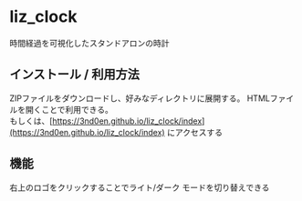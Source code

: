 # liz_clock
時間経過を可視化したスタンドアロンの時計

## インストール / 利用方法
ZIPファイルをダウンロードし、好みなディレクトリに展開する。
HTMLファイルを開くことで利用できる。<br>
もしくは、[https://3nd0en.github.io/liz_clock/index](https://3nd0en.github.io/liz_clock/index) にアクセスする

## 機能
右上のロゴをクリックすることでライト/ダーク モードを切り替えできる
